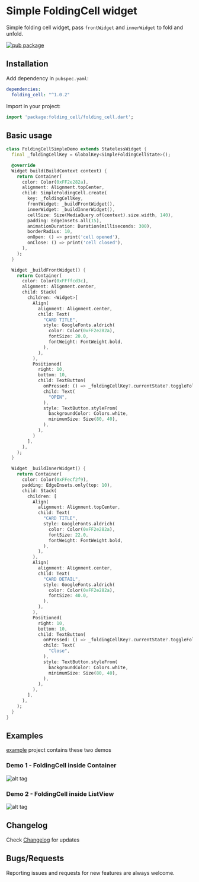 # Simple FoldingCell widget

Simple folding cell widget, pass `frontWidget` and `innerWidget` to fold and unfold.

[![pub package](https://img.shields.io/pub/v/folding_cell.svg)](https://pub.dartlang.org/packages/folding_cell)

## Installation

Add dependency in `pubspec.yaml`:
```yaml
dependencies:
  folding_cell: "^1.0.2"
```

Import in your project:
```dart
import 'package:folding_cell/folding_cell.dart';
```

## Basic usage

```dart
class FoldingCellSimpleDemo extends StatelessWidget {
  final _foldingCellKey = GlobalKey<SimpleFoldingCellState>();

  @override
  Widget build(BuildContext context) {
    return Container(
      color: Color(0xFF2e282a),
      alignment: Alignment.topCenter,
      child: SimpleFoldingCell.create(
        key: _foldingCellKey,
        frontWidget: _buildFrontWidget(),
        innerWidget: _buildInnerWidget(),
        cellSize: Size(MediaQuery.of(context).size.width, 140),
        padding: EdgeInsets.all(15),
        animationDuration: Duration(milliseconds: 300),
        borderRadius: 10,
        onOpen: () => print('cell opened'),
        onClose: () => print('cell closed'),
      ),
    );
  }

  Widget _buildFrontWidget() {
    return Container(
      color: Color(0xFFffcd3c),
      alignment: Alignment.center,
      child: Stack(
        children: <Widget>[
          Align(
            alignment: Alignment.center,
            child: Text(
              "CARD TITLE",
              style: GoogleFonts.aldrich(
                color: Color(0xFF2e282a),
                fontSize: 20.0,
                fontWeight: FontWeight.bold,
              ),
            ),
          ),
          Positioned(
            right: 10,
            bottom: 10,
            child: TextButton(
              onPressed: () => _foldingCellKey?.currentState?.toggleFold(),
              child: Text(
                "OPEN",
              ),
              style: TextButton.styleFrom(
                backgroundColor: Colors.white,
                minimumSize: Size(80, 40),
              ),
            ),
          )
        ],
      ),
    );
  }

  Widget _buildInnerWidget() {
    return Container(
      color: Color(0xFFecf2f9),
      padding: EdgeInsets.only(top: 10),
      child: Stack(
        children: [
          Align(
            alignment: Alignment.topCenter,
            child: Text(
              "CARD TITLE",
              style: GoogleFonts.aldrich(
                color: Color(0xFF2e282a),
                fontSize: 22.0,
                fontWeight: FontWeight.bold,
              ),
            ),
          ),
          Align(
            alignment: Alignment.center,
            child: Text(
              "CARD DETAIL",
              style: GoogleFonts.aldrich(
                color: Color(0xFF2e282a),
                fontSize: 40.0,
              ),
            ),
          ),
          Positioned(
            right: 10,
            bottom: 10,
            child: TextButton(
              onPressed: () => _foldingCellKey?.currentState?.toggleFold(),
              child: Text(
                "Close",
              ),
              style: TextButton.styleFrom(
                backgroundColor: Colors.white,
                minimumSize: Size(80, 40),
              ),
            ),
          ),
        ],
      ),
    );
  }
}
```


## Examples

[example](https://github.com/faob-dev/folding_cell/tree/master/example) project contains these two demos

### Demo 1 - FoldingCell inside Container
![alt tag](https://raw.githubusercontent.com/faob-dev/folding_cell/master/screenshots/fc_demo1.gif)

### Demo 2 - FoldingCell inside ListView
![alt tag](https://raw.githubusercontent.com/faob-dev/folding_cell/master/screenshots/fc_demo2.gif)

## Changelog
Check [Changelog](https://github.com/faob-dev/folding_cell/blob/master/CHANGELOG.md) for updates

## Bugs/Requests
Reporting issues and requests for new features are always welcome.
